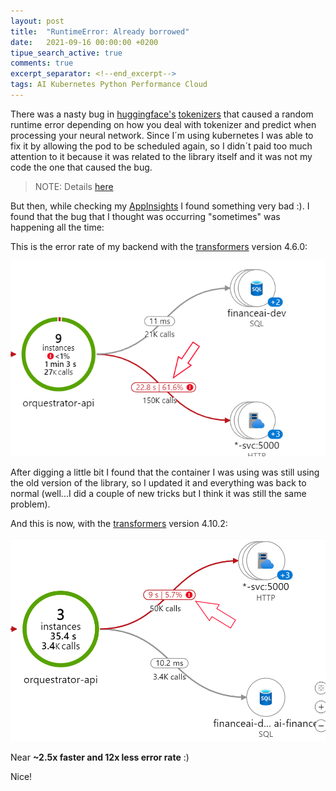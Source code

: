 ```yaml
---
layout: post
title:  "RuntimeError: Already borrowed"
date:   2021-09-16 00:00:00 +0200
tipue_search_active: true
comments: true
excerpt_separator: <!--end_excerpt-->
tags: AI Kubernetes Python Performance Cloud
---
```


There was a nasty bug in [huggingface's](https://huggingface.co/) [tokenizers](https://github.com/huggingface/tokenizers) that caused a random runtime error depending on how you deal with tokenizer and predict when processing your neural network. Since I´m using kubernetes I was able to fix it by allowing the pod to be scheduled again, so I didn´t paid too much attention to it because it was related to the library itself and it was not my code the one that caused the bug.

>NOTE: Details [here](https://github.com/huggingface/tokenizers/issues/537)

But then, while checking my [AppInsights](https://docs.microsoft.com/en-us/azure/azure-monitor/app/app-insights-overview) I found something very bad :). I found that the bug that I thought was occurring "sometimes" was happening all the time:

This is the error rate of my backend with the [transformers](https://pypi.org/project/transformers/) version 4.6.0:

![x](/img/posts/runtimeerror-already-borrowed/buggy.png)

<!--end_excerpt-->

After digging a little bit I found that the container I was using was still using the old version of the library, so I updated it and everything was back to normal (well...I did a couple of new tricks but I think it was still the same problem).

And this is now, with the [transformers](https://pypi.org/project/transformers/) version 4.10.2:

![x](/img/posts/runtimeerror-already-borrowed/solved.png)

Near **~2.5x faster and 12x less error rate** :)

Nice!